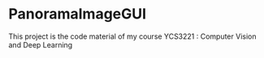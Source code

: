# PanoramaImageGUI
This project is the code material of my course YCS3221 : Computer Vision and Deep Learning 
